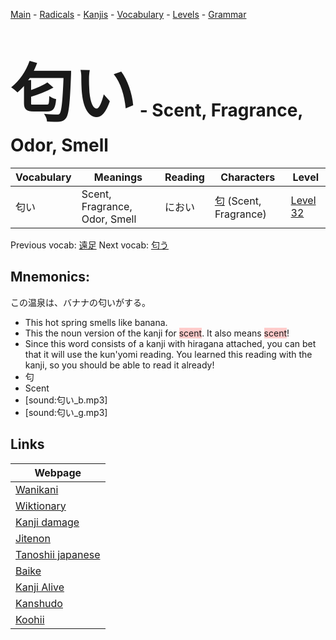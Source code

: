<style> bigfont {font-size: 100px}</style>
[Main](../README.md) -
[Radicals](../radicals.md) -
[Kanjis](../kanjis.md) -
[Vocabulary](../vocabulary.md) -
[Levels](../levels.md) -
[Grammar](../grammar.md)
# <bigfont> 匂い</bigfont> - Scent, Fragrance, Odor, Smell 

| Vocabulary | Meanings | Reading | Characters | Level |
| --- | --- | --- | --- | --- |
| 匂い | Scent, Fragrance, Odor, Smell | におい |  [匂](../kanjis/匂.md) (Scent, Fragrance) | [Level 32](../levels/wk_level32.md) |

Previous vocab: [遠足](遠足.md) Next vocab: [匂う](匂う.md) 

## Mnemonics:
この温泉は、バナナの匂いがする。
* This hot spring smells like banana.
* This the noun version of the kanji for <span style="background-color:#ffcccb"> scent</span>. It also means <span style="background-color:#ffcccb"> scent</span>!
* Since this word consists of a kanji with hiragana attached, you can bet that it will use the kun'yomi reading. You learned this reading with the kanji, so you should be able to read it already!
* 匂
* Scent
* [sound:匂い_b.mp3]
* [sound:匂い_g.mp3]


## Links 

| Webpage |
| --- |
| [Wanikani          ](https://www.wanikani.com/kanji/匂い) |
| [Wiktionary        ](https://en.wiktionary.org/wiki/匂い) |
| [Kanji damage      ](http://www.kanjidamage.com/kanji/search?utf8=✓&q=匂い) |
| [Jitenon           ](https://jitenon.com/kanji/匂い) |
| [Tanoshii japanese ](https://www.tanoshiijapanese.com/dictionary/kanji.cfm?k=匂い) |
| [Baike             ](https://baike.baidu.com/item/匂い) |
| [Kanji Alive       ](https://app.kanjialive.com/匂い) |
| [Kanshudo          ](https://www.kanshudo.com/searchmn?q=匂い) |
| [Koohii            ](https://kanji.koohii.com/study/kanji/匂い) |
